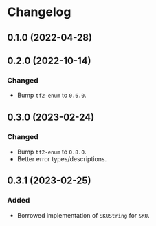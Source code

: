 # Changelog

## 0.1.0 (2022-04-28)

## 0.2.0 (2022-10-14)

### Changed
- Bump `tf2-enum` to `0.6.0`.

## 0.3.0 (2023-02-24)

### Changed
- Bump `tf2-enum` to `0.8.0`.
- Better error types/descriptions.

## 0.3.1 (2023-02-25)

### Added
- Borrowed implementation of `SKUString` for `SKU`.
